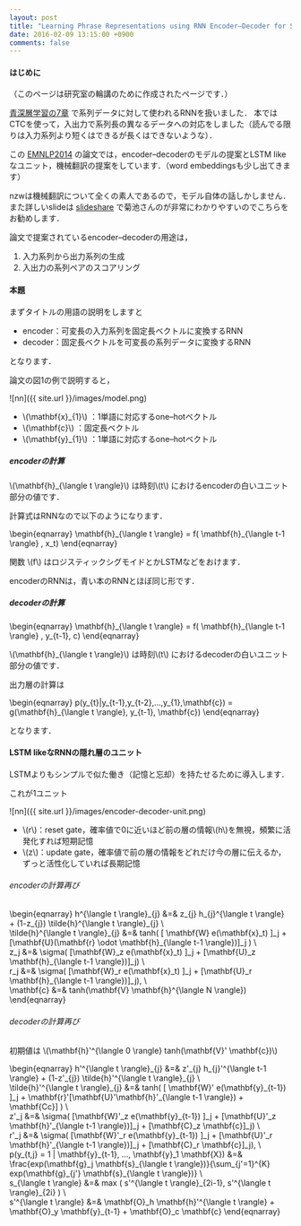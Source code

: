 ```yaml
---
layout: post
title: "Learning Phrase Representations using RNN Encoder–Decoder for Statistical Machine Translation"
date: 2016-02-09 13:15:00 +0900
comments: false
---
```


#### はじめに
（このページは研究室の輪講のために作成されたページです．）

[青深層学習の7章](http://amzn.to/1T9JfPS) で系列データに対して使われるRNNを扱いました．
本ではCTCを使って，入出力で系列長の異なるデータへの対応をしました（読んでる限りは入力系列より短くはできるが長くはできないような）．

この [EMNLP2014](http://arxiv.org/pdf/1406.1078v3.pdf) の論文では，encoder–decoderのモデルの提案とLSTM likeなユニット，機械翻訳の提案をしています．（word embeddingsも少し出てきます）

nzwは機械翻訳について全くの素人であるので，モデル自体の話しかしません．
また詳しいslideは [slideshare](http://www.slideshare.net/yutakikuchi927/learning-phrase-representations-using-rnn-encoderdecoder-for-statistical-machine-translation) で菊池さんのが非常にわかりやすいのでこちらをお勧めします．

論文で提案されているencoder–decoderの用途は，

1. 入力系列から出力系列の生成
2. 入出力の系列ペアのスコアリング

#### 本題

まずタイトルの用語の説明をしますと

- encoder：可変長の入力系列を固定長ベクトルに変換するRNN
- decoder：固定長ベクトルを可変長の系列データに変換するRNN

となります．


論文の図1の例で説明すると，



![nn]({{ site.url }}/images/model.png)

- \\(\mathbf{x}_{1}\\) ：1単語に対応するone–hotベクトル
- \\(\mathbf{c}\\) ：固定長ベクトル
- \\(\mathbf{y}_{1}\\) ：1単語に対応するone–hotベクトル


##### encoderの計算
\\(\mathbf{h}\_{\langle t \rangle}\\) は時刻\\(t\\) におけるencoderの白いユニット部分の値です．

計算式はRNNなので以下のようになります．

\begin{eqnarray}
\mathbf{h}\_{\langle t \rangle} = f( \mathbf{h}\_{\langle t-1 \rangle} , x\_t)
\end{eqnarray}

関数 \\(f\\) はロジスティックシグモイドとかLSTMなどをおけます．

encoderのRNNは，青い本のRNNとほぼ同じ形です．

##### decoderの計算
\begin{eqnarray}
\mathbf{h}\_{\langle t \rangle} = f( \mathbf{h}\_{\langle t-1 \rangle} , y\_{t-1}, c)
\end{eqnarray}

\\(\mathbf{h}\_{\langle t \rangle}\\) は時刻\\(t\\) におけるdecoderの白いユニット部分の値です．

出力層の計算は

\begin{eqnarray}
p(y\_{t}|y\_{t-1},y\_{t-2},...,y\_{1},\mathbf{c}) = g(\mathbf{h}\_{\langle t \rangle}, y\_{t-1}, \mathbf{c})
\end{eqnarray}

となります．


#### LSTM likeなRNNの隠れ層のユニット

LSTMよりもシンプルで似た働き（記憶と忘却）を持たせるために導入します．

これが1ユニット

![nn]({{ site.url }}/images/encoder-decoder-unit.png)

- \\(r\\)：reset gate，確率値で0に近いほど前の層の情報\\(h\\)を無視，頻繁に活発化すれば短期記憶
- \\(z\\)：update gate，確率値で前の層の情報をどれだけ今の層に伝えるか，ずっと活性化していれば長期記憶

###### encoderの計算再び

\begin{eqnarray}
h^{\langle t \rangle}\_{j} &=& z\_{j} h\_{j}^{\langle t \rangle} + (1-z\_{j}) \tilde{h}^{\langle t \rangle}\_{j} \\\
\tilde{h}^{\langle t \rangle}\_{j} &=& tanh( [ \mathbf{W} e(\mathbf{x}\_t) ]\_j + [\mathbf{U}(\mathbf{r} \odot \mathbf{h}\_{\langle t-1 \rangle})]\_j ) \\\
z\_j &=& \sigma( [\mathbf{W}\_z e(\mathbf{x}\_t)  ]\_j + [\mathbf{U}\_z \mathbf{h}\_{\langle t-1 \rangle})]\_j) \\\
r\_j &=& \sigma( [\mathbf{W}\_r e(\mathbf{x}\_t)  ]\_j + [\mathbf{U}\_r \mathbf{h}\_{\langle t-1 \rangle})]\_j), \\\
\mathbf{c} &=& tanh(\mathbf{V} \mathbf{h}^{\langle N \rangle})
\end{eqnarray}


###### decoderの計算再び

初期値は \\(\mathbf{h}'^{\langle 0 \rangle} tanh(\mathbf{V}' \mathbf{c})\\)


\begin{eqnarray}
h'^{\langle t \rangle}\_{j} &=& z'\_{j} h\_{j}'^{\langle t-1 \rangle} + (1-z'\_{j}) \tilde{h}'^{\langle t \rangle}\_{j} \\\
\tilde{h}'^{\langle t \rangle}\_{j} &=& tanh( [ \mathbf{W}' e(\mathbf{y}\_{t-1}) ]\_j + \mathbf{r}'[\mathbf{U}'\mathbf{h}'\_{\langle t-1 \rangle}) + \mathbf{Cc}] ) \\\
z'\_j &=& \sigma( [\mathbf{W}'\_z e(\mathbf{y}\_{t-1})  ]\_j + [\mathbf{U}'\_z \mathbf{h}'\_{\langle t-1 \rangle})]\_j + [\mathbf{C}\_z \mathbf{c}]\_j) \\\
r'\_j &=& \sigma( [\mathbf{W}'\_r e(\mathbf{y}\_{t-1})  ]\_j + [\mathbf{U}'\_r \mathbf{h}'\_{\langle t-1 \rangle})]\_j + [\mathbf{C}\_r \mathbf{c}]\_j), \\\
p(y\_{t,j} = 1 | \mathbf{y}\_{t-1}, ..., \mathbf{y}\_1 \mathbf{X}) &=& \frac{exp(\mathbf{g}\_j \mathbf{s}\_{\langle t \rangle})}{\sum\_{j'=1}^{K} exp(\mathbf{g}\_{j'} \mathbf{s}\_{\langle t \rangle})} \\\
s\_{\langle t \rangle} &=& max ( s'^{\langle t \rangle}\_{2i-1}, s'^{\langle t \rangle}\_{2i} ) \\\
s'^{\langle t \rangle} &=& \mathbf{O}\_h \mathbf{h}'^{\langle t \rangle} + \mathbf{O}\_y \mathbf{y}\_{t-1} + \mathbf{O}\_c \mathbf{c}
\end{eqnarray}